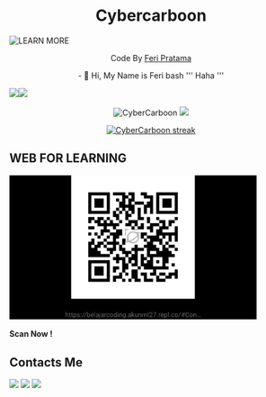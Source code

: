 <h1 align="center">
  Cybercarboon
</h1>
</div>
<img src ="https://camo.githubusercontent.com/c1dcb74cc1c1835b1d716f5051499a2814c683c806b15f04b0eba492863703e9/68747470733a2f2f63646e2e6472696262626c652e636f6d2f75736572732f3733303730332f73637265656e73686f74732f363538313234332f6176656e746f2e676966" "440" title="WEB" alt="LEARN MORE">

<p align="center">
  Code By <a href="https://github.com/CyberCarboon">Feri Pratama</a>
</p>
<p align="center">
- 👋 Hi, My Name is Feri
bash 
'''
Haha
'''

<img src = "https://github-readme-stats.vercel.app/api?username=CyberCarboon&show_icons=true&theme=bear](https://github-readme-stats.vercel.app/api?username=CyberCarboon&show_icons=true&count_private=true&title_color=f7d745&text_color=b2d76c&icon_color=6562af&bg_color=00000000&hide=bg-color&hide_border=true" width = 400><img src = "https://github-readme-stats.vercel.app/api/top-langs/?username=CyberCarboon&layout=compact&count_private=true&title_color=f7d745&text_color=b2d76c&icon_color=6562af&bg_color=00000000&hide=bg-color&hide_border=true" width = 400>
<br><p align='center'><img src="https://komarev.com/ghpvc/?username=CyberCarboon&label=Total%20Profile%20Visitor&color=071A2C&style=for-the-badge" alt="CyberCarboon" />
<a href="https://api.daily.dev/get?r=CyberCarboon"><img src="https://opencollective.com/vuejs/contributors.svg?width=900" /></a>
<p align='center'><a href="https://api.daily.dev/get?r=CyberCarboon">
<p align="center">
    <a href="https://github.com/CyberCarboon/github-readme-streak-stats">
        <img title="🔥 Get streak stats for your profile at git.io/streak-stats" alt="CyberCarboon streak" src="https://github-readme-streak-stats.herokuapp.com/?user=CyberCarboon&theme=black-ice&hide_border=true&stroke=0000&background=060A0CD0"/>
    </a>
</p>

## WEB FOR LEARNING
<img src="https://github.com/CyberCarboon/CyberCarboon/blob/main/QR.jpg" width="440" title="WEB" alt="LEARN MORE">
</p>

**Scan Now !**

## Contacts Me
[![](https://img.shields.io/badge/Github-black?logo=Github&logoColor=black&labelColor=white)](https://www.github.com/CyberCarboon)
[![](https://img.shields.io/badge/Whatsapp-CHAT-blue?logo=Whatsapp&logoColor=Brightgreen&labelColor=white)](https://wa.me/6288225349583?text=dari+github)
[![](https://img.shields.io/badge/Facebook-blue?logo=Facebook&logoColor=blue&labelColor=white)](https://www.facebook.com/smart.danie.3)

